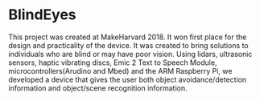# BlindEyes

This project was created at MakeHarvard 2018. It won first place for the design and practicality of the device. It was created to bring solutions to individuals who are blind or may have poor vision. Using lidars, ultrasonic sensors, haptic vibrating discs, Emic 2 Text to Speech Module,  microcontrollers(Arudino and Mbed) and the ARM Raspberry Pi, we developed a device that gives the user both object avoidance/detection information and object/scene recognition information.
